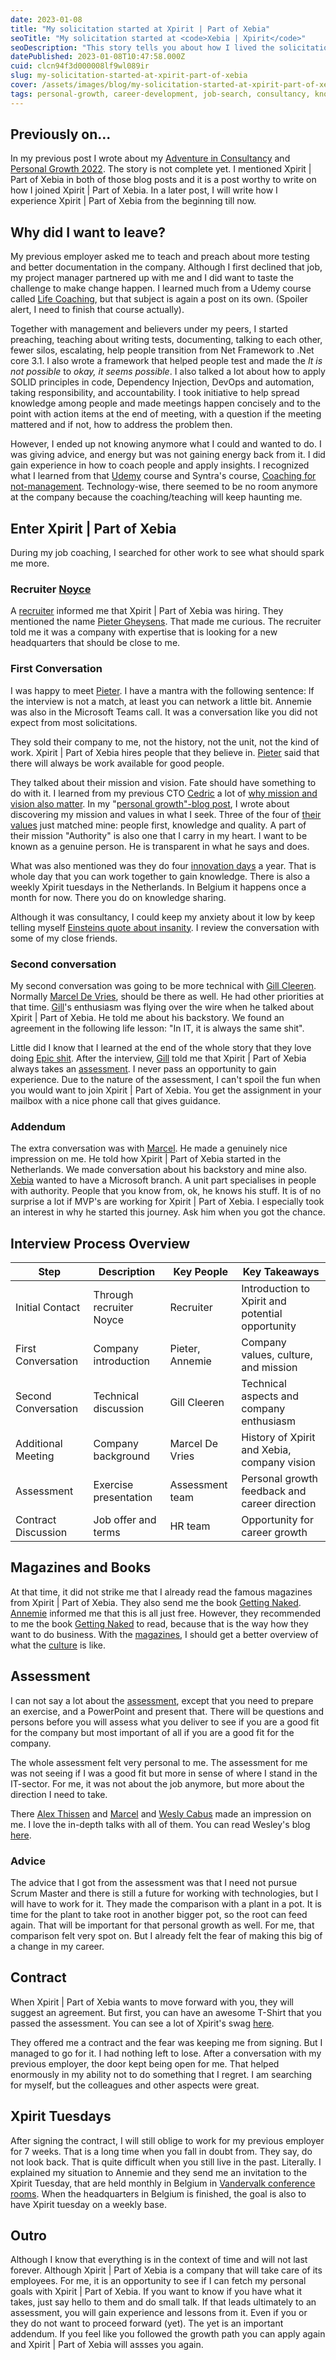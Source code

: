 ```yaml
---
date: 2023-01-08
title: "My solicitation started at Xpirit | Part of Xebia"
seoTitle: "My solicitation started at <code>Xebia | Xpirit</code>"
seoDescription: "This story tells you about how I lived the solicitation process with Xpirit | Xebia."
datePublished: 2023-01-08T10:47:58.000Z
cuid: clcn94f3d000008lf9wl089ir
slug: my-solicitation-started-at-xpirit-part-of-xebia
cover: /assets/images/blog/my-solicitation-started-at-xpirit-part-of-xebia/2023-01-08-my-solicitation-started-at-xpirit-part-of-xebia.cover.jpeg
tags: personal-growth, career-development, job-search, consultancy, knowledge-sharing, interview-process
---
```


## Previously on...

In my previous post I wrote about my [Adventure in Consultancy](https://kriebbels.hashnode.dev/devretro2022-my-adventure-in-consultancy) and [Personal Growth 2022](https://kriebbels.hashnode.dev/devretro2022-my-personal-growth-over-2022). The story is not complete yet. I mentioned Xpirit | Part of Xebia in both of those blog posts and it is a post worthy to write on how I joined Xpirit | Part of Xebia. In a later post, I will write how I experience Xpirit | Part of Xebia from the beginning till now.

## Why did I want to leave?

My previous employer asked me to teach and preach about more testing and better documentation in the company. Although I first declined that job, my project manager partnered up with me and I did want to taste the challenge to make change happen. I learned much from a Udemy course called [Life Coaching](https://www.udemy.com/course/life-coaching-online-certification-course-life-coach-training/), but that subject is again a post on its own. (Spoiler alert, I need to finish that course actually).

Together with management and believers under my peers, I started preaching, teaching about writing tests, documenting, talking to each other, fewer silos, escalating, help people transition from Net Framework to .Net core 3.1. I also wrote a framework that helped people test and made the *It is not possible* to *okay, it seems possible*. I also talked a lot about how to apply SOLID principles in code, Dependency Injection, DevOps and automation, taking responsibility, and accountability. I took initiative to help spread knowledge among people and made meetings happen concisely and to the point with action items at the end of meeting, with a question if the meeting mattered and if not, how to address the problem then.

However, I ended up not knowing anymore what I could and wanted to do. I was giving advice, and energy but was not gaining energy back from it. I did gain experience in how to coach people and apply insights. I recognized what I learned from that [Udemy](https://www.udemy.com/course/life-coaching-online-certification-course-life-coach-training/) course and Syntra's course, [Coaching for not-management](https://www.syntra-ab.be/opleidingen/coaching-voor-niet-leidinggevenden). Technology-wise, there seemed to be no room anymore at the company because the coaching/teaching will keep haunting me.

## Enter Xpirit | Part of Xebia

During my job coaching, I searched for other work to see what should spark me more.

### Recruiter [Noyce](https://noyce.be/en)

A [recruiter](https://noyce.be/en) informed me that Xpirit | Part of Xebia was hiring. They mentioned the name [Pieter Gheysens](https://xpirit.com/team/pieter-gheysens/). That made me curious. The recruiter told me it was a company with expertise that is looking for a new headquarters that should be close to me.

### First Conversation

I was happy to meet [Pieter](https://xpirit.com/team/pieter-gheysens/). I have a mantra with the following sentence: If the interview is not a match, at least you can network a little bit. Annemie was also in the Microsoft Teams call. It was a conversation like you did not expect from most solicitations.

They sold their company to me, not the history, not the unit, not the kind of work. Xpirit | Part of Xebia hires people that they believe in. [Pieter](https://xpirit.com/team/pieter-gheysens/) said that there will always be work available for good people.

They talked about their mission and vision. Fate should have something to do with it. I learned from my previous CTO [Cedric](https://www.linkedin.com/in/cedricvanholsbeke/?originalSubdomain=be) a lot of [why mission and vision also matter](https://open.lib.umn.edu/principlesmanagement/chapter/4-3-the-roles-of-mission-vision-and-values/). In my "[personal growth"-blog post](https://kriebbels.hashnode.dev/devretro2022-my-personal-growth-over-2022), I wrote about discovering my mission and values in what I seek. Three of the four of [their values](https://xpirit.com/company/about/) just matched mine: people first, knowledge and quality. A part of their mission "Authority" is also one that I carry in my heart. I want to be known as a genuine person. He is transparent in what he says and does.

What was also mentioned was they do four [innovation days](https://xpirit.com/xpirit-innovation-day-in-antwerp-march-2022/) a year. That is whole day that you can work together to gain knowledge. There is also a weekly Xpirit tuesdays in the Netherlands. In Belgium it happens once a month for now. There you do on knowledge sharing.

Although it was consultancy, I could keep my anxiety about it low by keep telling myself [Einsteins quote about insanity](https://www.scientificamerican.com/article/einstein-s-parable-of-quantum-insanity/). I review the conversation with some of my close friends.

### Second conversation

My second conversation was going to be more technical with [Gill Cleeren](https://xpirit.com/team/gill-cleeren/). Normally [Marcel De Vries](https://xpirit.com/team/marcel-de-vries/), should be there as well. He had other priorities at that time. [Gill](https://xpirit.com/team/gill-cleeren/)'s enthusiasm was flying over the wire when he talked about Xpirit | Part of Xebia. He told me about his backstory. We found an agreement in the following life lesson: "In IT, it is always the same shit".

Little did I know that I learned at the end of the whole story that they love doing [Epic shit](https://twitter.com/renevo/status/918856665256157184). After the interview, [Gill](https://xpirit.com/team/gill-cleeren/) told me that Xpirit | Part of Xebia always takes an [assessment](https://xpirit.com/a-place-to-learn-a-place-to-grow/). I never pass an opportunity to gain experience. Due to the nature of the assessment, I can't spoil the fun when you would want to join Xpirit | Part of Xebia. You get the assignment in your mailbox with a nice phone call that gives guidance.

### Addendum

The extra conversation was with [Marcel](https://xpirit.com/team/marcel-de-vries/). He made a genuinely nice impression on me. He told how Xpirit | Part of Xebia started in the Netherlands. We made conversation about his backstory and mine also. [Xebia](https://xebia.com/) wanted to have a Microsoft branch. A unit part specialises in people with authority. People that you know from, ok, he knows his stuff. It is of no surprise a lot if MVP's are working for Xpirit | Part of Xebia. I especially took an interest in why he started this journey. Ask him when you got the chance.

## Interview Process Overview

| Step | Description | Key People | Key Takeaways |
|------|-------------|------------|--------------|
| Initial Contact | Through recruiter Noyce | Recruiter | Introduction to Xpirit and potential opportunity |
| First Conversation | Company introduction | Pieter, Annemie | Company values, culture, and mission |
| Second Conversation | Technical discussion | Gill Cleeren | Technical aspects and company enthusiasm |
| Additional Meeting | Company background | Marcel De Vries | History of Xpirit and Xebia, company vision |
| Assessment | Exercise presentation | Assessment team | Personal growth feedback and career direction |
| Contract Discussion | Job offer and terms | HR team | Opportunity for career growth |

## Magazines and Books

At that time, it did not strike me that I already read the famous magazines from Xpirit | Part of Xebia. They also send me the book [Getting Naked](https://www.amazon.com/Getting-Naked-Business-Shedding-Sabotage/dp/0787976393). [Annemie](https://xpirit.com/team/annemie-vandenberghe/) informed me that this is all just free. However, they recommended to me the book [Getting Naked](https://www.amazon.com/Getting-Naked-Business-Shedding-Sabotage/dp/0787976393) to read, because that is the way how they want to do business. With the [magazines](https://xpirit.com/download/), I should get a better overview of what the [culture](https://xpirit.com/insights/engineering-culture/) is like.

## Assessment

I can not say a lot about the [assessment](https://xpirit.com/a-place-to-learn-a-place-to-grow/), except that you need to prepare an exercise, and a PowerPoint and present that. There will be questions and persons before you will assess what you deliver to see if you are a good fit for the company but most important of all if you are a good fit for the company.

The whole assessment felt very personal to me. The assessment for me was not seeing if I was a good fit but more in sense of where I stand in the IT-sector. For me, it was not about the job anymore, but more about the direction I need to take.

There [Alex Thissen](https://xpirit.com/team/alex-thissen/) and [Marcel](https://xpirit.com/team/marcel-de-vries/) and [Wesly Cabus](https://xpirit.com/team/wesley-cabus/) made an impression on me. I love the in-depth talks with all of them. You can read Wesley's blog [here](https://wesleycabus.be/).

### Advice

The advice that I got from the assessment was that I need not pursue Scrum Master and there is still a future for working with technologies, but I will have to work for it. They made the comparison with a plant in a pot. It is time for the plant to take root in another bigger pot, so the root can feed again. That will be important for that personal growth as well. For me, that comparison felt very spot on. But I already felt the fear of making this big of a change in my career.

## Contract

When Xpirit | Part of Xebia wants to move forward with you, they will suggest an agreement. But first, you can have an awesome T-Shirt that you passed the assessment. You can see a lot of Xpirit's swag [here](https://swag.xpirit.com/).

They offered me a contract and the fear was keeping me from signing. But I managed to go for it. I had nothing left to lose. After a conversation with my previous employer, the door kept being open for me. That helped enormously in my ability not to do something that I regret. I am searching for myself, but the colleagues and other aspects were great.

## Xpirit Tuesdays

After signing the contract, I will still oblige to work for my previous employer for 7 weeks. That is a long time when you fall in doubt from. They say, do not look back. That is quite difficult when you still live in the past. Literally. I explained my situation to Annemie and they send me an invitation to the Xpirit Tuesday, that are held monthly in Belgium in [Vandervalk conference rooms](https://www.valk.com/corporate). When the headquarters in Belgium is finished, the goal is also to have Xpirit tuesday on a weekly base.

## Outro

Although I know that everything is in the context of time and will not last forever. Although Xpirit | Part of Xebia is a company that will take care of its employees. For me, it is an opportunity to see if I can fetch my personal goals with Xpirit | Part of Xebia. If you want to know if you have what it takes, just say hello to them and do small talk. If that leads ultimately to an assessment, you will gain experience and lessons from it. Even if you or they do not want to proceed forward (yet). The yet is an important addendum. If you feel like you followed the growth path you can apply again and Xpirit | Part of Xebia will assses you again.
